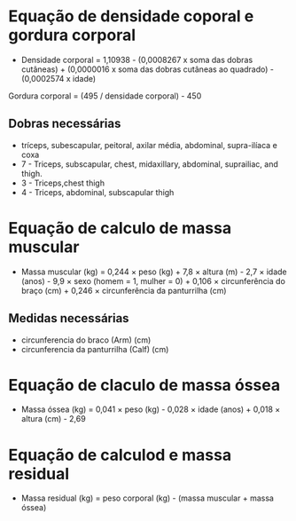 # Equação de densidade coporal e gordura corporal
- Densidade corporal = 1,10938 - (0,0008267 x soma das dobras cutâneas) + (0,0000016 x soma das dobras cutâneas ao quadrado) - (0,0002574 x idade)

Gordura corporal = (495 / densidade corporal) - 450

 ## Dobras necessárias
- tríceps, subescapular, peitoral, axilar média, abdominal, supra-ilíaca e coxa
- 7 - Triceps, subscapular, chest, midaxillary, abdominal, suprailiac, and thigh.
- 3 - Triceps,chest thigh
- 4 - Triceps, abdominal, subscapular thigh

# Equação de calculo de massa muscular
- Massa muscular (kg) = 0,244 × peso (kg) + 7,8 × altura (m) - 2,7 × idade (anos) - 9,9 × sexo (homem = 1, mulher = 0) + 0,106 × circunferência do braço (cm) + 0,246 × circunferência da panturrilha (cm)
## Medidas necessárias
 - circunferencia do braco (Arm) (cm)
 - circunferencia da panturrilha (Calf)  (cm)

 # Equação de claculo de massa óssea 
 - Massa óssea (kg) = 0,041 × peso (kg) - 0,028 × idade (anos) + 0,018 × altura (cm) - 2,69

 # Equação de calculod e massa residual 
 - Massa residual (kg) = peso corporal (kg) - (massa muscular + massa óssea)